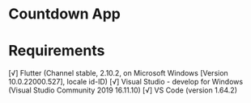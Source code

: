 # Countdown App

# Requirements
[√] Flutter (Channel stable, 2.10.2, on Microsoft Windows [Version 10.0.22000.527], locale id-ID)
[√] Visual Studio - develop for Windows (Visual Studio Community 2019 16.11.10)
[√] VS Code (version 1.64.2)


